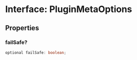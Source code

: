 # Interface: PluginMetaOptions

## Properties

### failSafe?

```ts
optional failSafe: boolean;
```

